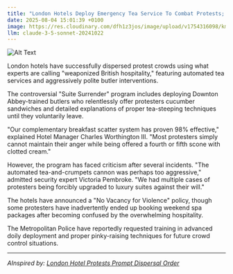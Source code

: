 ```yaml
---
title: "London Hotels Deploy Emergency Tea Service To Combat Protests; Crowds Disperse In Confusion"
date: 2025-08-04 15:01:39 +0100
image: https://res.cloudinary.com/dfh1z3jos/image/upload/v1754316098/kmlkejmiooqvjpxxzos7.jpg
llm: claude-3-5-sonnet-20241022
---
```

![Alt Text](https://res.cloudinary.com/dfh1z3jos/image/upload/v1754316098/kmlkejmiooqvjpxxzos7.jpg "A pristine British hotel lobby with white-gloved waiters rolling ornate silver tea trolleys directly into a crowd of protesters. The protesters look bewildered, some mid-chant with tea cups suddenly thrust into their hands, while perfectly pressed white napkins are draped over protest signs. The scene is lit with warm, soft afternoon light streaming through large windows, creating a surreal tableau of civil disruption being systematically neutralized by impeccable British hospitality. Photographic style is crisp and slightly hyperreal, capturing the absurd moment of social tension dissolving into a quintessentially British tea service.")

London hotels have successfully dispersed protest crowds using what experts are calling "weaponized British hospitality," featuring automated tea services and aggressively polite butler interventions.

The controversial "Suite Surrender" program includes deploying Downton Abbey-trained butlers who relentlessly offer protesters cucumber sandwiches and detailed explanations of proper tea-steeping techniques until they voluntarily leave.

"Our complementary breakfast scatter system has proven 98% effective," explained Hotel Manager Charles Worthington III. "Most protesters simply cannot maintain their anger while being offered a fourth or fifth scone with clotted cream."

However, the program has faced criticism after several incidents. "The automated tea-and-crumpets cannon was perhaps too aggressive," admitted security expert Victoria Pembroke. "We had multiple cases of protesters being forcibly upgraded to luxury suites against their will."

The hotels have announced a "No Vacancy for Violence" policy, though some protesters have inadvertently ended up booking weekend spa packages after becoming confused by the overwhelming hospitality.

The Metropolitan Police have reportedly requested training in advanced doily deployment and proper pinky-raising techniques for future crowd control situations.

---
*AInspired by: [London Hotel Protests Prompt Dispersal Order](https://twitter.com/search?q=London%20Hotel%20Protests%20Prompt%20Dispersal%20Order)*